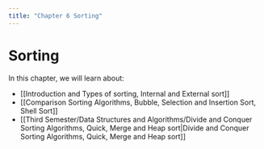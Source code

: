 ```yaml
---
title: "Chapter 6 Sorting"
---
```

# Sorting

In this chapter, we will learn about:
- [[Introduction and Types of sorting, Internal and External sort]]
- [[Comparison Sorting Algorithms, Bubble, Selection and Insertion Sort, Shell Sort]]
- [[Third Semester/Data Structures and Algorithms/Divide and Conquer Sorting Algorithms, Quick, Merge and Heap sort|Divide and Conquer Sorting Algorithms, Quick, Merge and Heap sort]]
